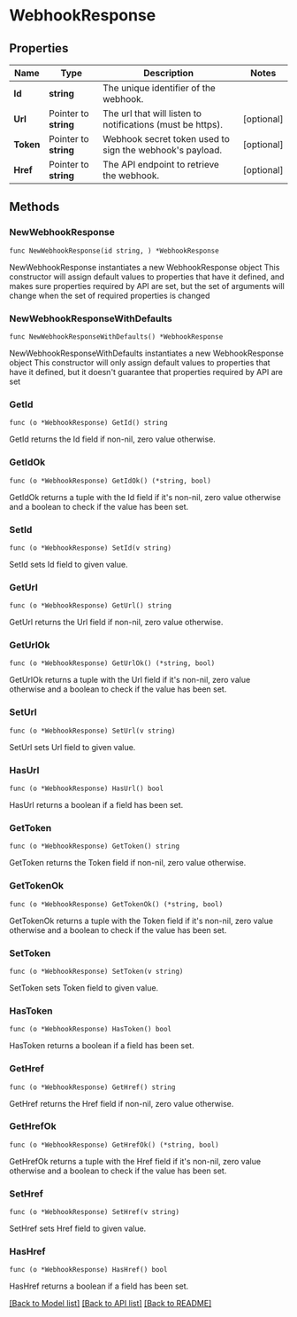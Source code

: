 # WebhookResponse

## Properties

Name | Type | Description | Notes
------------ | ------------- | ------------- | -------------
**Id** | **string** | The unique identifier of the webhook. | 
**Url** | Pointer to **string** | The url that will listen to notifications (must be https). | [optional] 
**Token** | Pointer to **string** | Webhook secret token used to sign the webhook&#39;s payload. | [optional] 
**Href** | Pointer to **string** | The API endpoint to retrieve the webhook. | [optional] 

## Methods

### NewWebhookResponse

`func NewWebhookResponse(id string, ) *WebhookResponse`

NewWebhookResponse instantiates a new WebhookResponse object
This constructor will assign default values to properties that have it defined,
and makes sure properties required by API are set, but the set of arguments
will change when the set of required properties is changed

### NewWebhookResponseWithDefaults

`func NewWebhookResponseWithDefaults() *WebhookResponse`

NewWebhookResponseWithDefaults instantiates a new WebhookResponse object
This constructor will only assign default values to properties that have it defined,
but it doesn't guarantee that properties required by API are set

### GetId

`func (o *WebhookResponse) GetId() string`

GetId returns the Id field if non-nil, zero value otherwise.

### GetIdOk

`func (o *WebhookResponse) GetIdOk() (*string, bool)`

GetIdOk returns a tuple with the Id field if it's non-nil, zero value otherwise
and a boolean to check if the value has been set.

### SetId

`func (o *WebhookResponse) SetId(v string)`

SetId sets Id field to given value.


### GetUrl

`func (o *WebhookResponse) GetUrl() string`

GetUrl returns the Url field if non-nil, zero value otherwise.

### GetUrlOk

`func (o *WebhookResponse) GetUrlOk() (*string, bool)`

GetUrlOk returns a tuple with the Url field if it's non-nil, zero value otherwise
and a boolean to check if the value has been set.

### SetUrl

`func (o *WebhookResponse) SetUrl(v string)`

SetUrl sets Url field to given value.

### HasUrl

`func (o *WebhookResponse) HasUrl() bool`

HasUrl returns a boolean if a field has been set.

### GetToken

`func (o *WebhookResponse) GetToken() string`

GetToken returns the Token field if non-nil, zero value otherwise.

### GetTokenOk

`func (o *WebhookResponse) GetTokenOk() (*string, bool)`

GetTokenOk returns a tuple with the Token field if it's non-nil, zero value otherwise
and a boolean to check if the value has been set.

### SetToken

`func (o *WebhookResponse) SetToken(v string)`

SetToken sets Token field to given value.

### HasToken

`func (o *WebhookResponse) HasToken() bool`

HasToken returns a boolean if a field has been set.

### GetHref

`func (o *WebhookResponse) GetHref() string`

GetHref returns the Href field if non-nil, zero value otherwise.

### GetHrefOk

`func (o *WebhookResponse) GetHrefOk() (*string, bool)`

GetHrefOk returns a tuple with the Href field if it's non-nil, zero value otherwise
and a boolean to check if the value has been set.

### SetHref

`func (o *WebhookResponse) SetHref(v string)`

SetHref sets Href field to given value.

### HasHref

`func (o *WebhookResponse) HasHref() bool`

HasHref returns a boolean if a field has been set.


[[Back to Model list]](../README.md#documentation-for-models) [[Back to API list]](../README.md#documentation-for-api-endpoints) [[Back to README]](../README.md)


